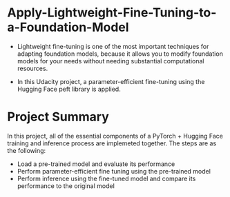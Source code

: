 # Apply-Lightweight-Fine-Tuning-to-a-Foundation-Model

* Lightweight fine-tuning is one of the most important techniques for adapting foundation models, because it allows you to modify foundation models for your needs without needing substantial computational resources.

* In this Udacity project, a parameter-efficient fine-tuning using the Hugging Face peft library is applied.

# Project Summary
In this project, all of the essential components of a PyTorch + Hugging Face training and inference process are implemeted together. The steps are as the following:

* Load a pre-trained model and evaluate its performance
* Perform parameter-efficient fine tuning using the pre-trained model
* Perform inference using the fine-tuned model and compare its performance to the original model